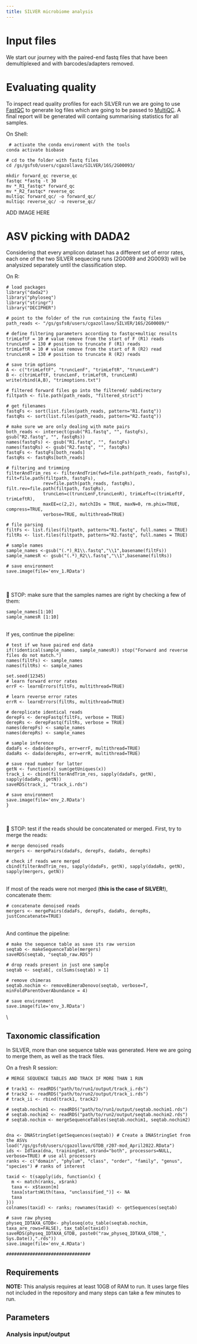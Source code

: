 ```yaml
---
title: SILVER microbiome analysis
---
```


# Input files

We start our journey with the paired-end fastq files that have been demultiplexed and with barcodes/adapters removed. 


# Evaluating quality


To inspect read quality profiles for each SILVER run we are going to use [FastQC](https://github.com/s-andrews/FastQC) to generate log files which are going to be passed to [MultiQC](https://github.com/ewels/MultiQC). A final report will be generated will containg summarising  statistics for all samples.


On Shell:
```
 # activate the conda enviroment with the tools
conda activate biobase

# cd to the folder with fastq files
cd /gs/gsfs0/users/cgazollavo/SILVER/16S/2G00093/ 

mkdir forward_qc reverse_qc
fastqc *fastq -t 30
mv *_R1_fastqc* forward_qc
mv *_R2_fastqc* reverse_qc
multiqc forward_qc/ -o forward_qc/
multiqc reverse_qc/ -o reverse_qc/
```

ADD IMAGE HERE


# ASV picking with DADA2 


Considering that every amplicon dataset has a different set of error rates, each one of the two SILVER sequecing runs (2G0089 and 2G0093) will be analysized separately until the classification step.

On R:

```{r}
# load packages
library("dada2")
library("phyloseq")
library("stringr")
library("DECIPHER")

# point to the folder of the run containing the fastq files
path_reads <- "/gs/gsfs0/users/cgazollavo/SILVER/16S/2G00089/"

# define filtering parameters according to fastqc+multiqc results
trimLeftF = 10 # value remove from the start of F (R1) reads
truncLenF = 130 # position to truncate F (R1) reads
trimLeftR = 10 # value remove from the start of R (R2) read
truncLenR = 130 # position to truncate R (R2) reads

# save trim options
A <- c("trimLeftF", "truncLenF", "trimLeftR", "truncLenR")
B <- c(trimLeftF, truncLenF, trimLeftR, truncLenR)
write(rbind(A,B), "trimoptions.txt")

# filtered forward files go into the filtered/ subdirectory
filtpath <- file.path(path_reads, "filtered_strict") 

# get filenames
fastqFs <- sort(list.files(path_reads, pattern="R1.fastq"))
fastqRs <- sort(list.files(path_reads, pattern="R2.fastq"))

# make sure we are only dealing with mate pairs
both_reads <- intersect(gsub("R1.fastq", "", fastqFs), gsub("R2.fastq", "", fastqRs))
names(fastqFs) <- gsub("R1.fastq", "", fastqFs)
names(fastqRs) <- gsub("R2.fastq", "", fastqRs)
fastqFs <- fastqFs[both_reads]
fastqRs <- fastqRs[both_reads]

# filtering and trimming
filterAndTrim_res <- filterAndTrim(fwd=file.path(path_reads, fastqFs), filt=file.path(filtpath, fastqFs),
              rev=file.path(path_reads, fastqRs), filt.rev=file.path(filtpath, fastqRs),
              truncLen=c(truncLenF,truncLenR), trimLeft=c(trimLeftF, trimLeftR),
              maxEE=c(2,2), matchIDs = TRUE, maxN=0, rm.phix=TRUE, compress=TRUE,
              verbose=TRUE, multithread=TRUE)
              
# file parsing
filtFs <- list.files(filtpath, pattern="R1.fastq", full.names = TRUE)
filtRs <- list.files(filtpath, pattern="R2.fastq", full.names = TRUE)

# sample names
sample_names <-gsub("(.*)_R1\\.fastq","\\1",basename(filtFs))
sample_namesR <- gsub("(.*)_R2\\.fastq","\\1",basename(filtRs))

# save environment  
save.image(file='env_1.RData')
```
\
\
🛑 STOP: make sure that the samples names are right by checking a few of them:
```{r}
sample_names[1:10]
sample_namesR [1:10]
```
\
If yes, continue the pipeline:
```{r}
# test if we have paired end data
if(!identical(sample_names, sample_namesR)) stop("Forward and reverse files do not match.")
names(filtFs) <- sample_names
names(filtRs) <- sample_names

set.seed(12345)
# learn forward error rates
errF <- learnErrors(filtFs, multithread=TRUE)

# learn reverse error rates
errR <- learnErrors(filtRs, multithread=TRUE)
 
# dereplicate identical reads
derepFs <- derepFastq(filtFs, verbose = TRUE)
derepRs <- derepFastq(filtRs, verbose = TRUE)
names(derepFs) <- sample_names
names(derepRs) <- sample_names

# sample inference
dadaFs <- dada(derepFs, err=errF, multithread=TRUE)
dadaRs <- dada(derepRs, err=errR, multithread=TRUE)
  
# save read number for latter
getN <- function(x) sum(getUniques(x))
track_i <- cbind(filterAndTrim_res, sapply(dadaFs, getN), sapply(dadaRs, getN))
saveRDS(track_i, "track_i.rds")

# save environment  
save.image(file='env_2.RData')
}
```
\
\
🛑 STOP: test if the reads should be concatenated or merged. First, try to merge the reads:

```{r}
# merge denoised reads 
mergers <- mergePairs(dadaFs, derepFs, dadaRs, derepRs)

# check if reads were merged
cbind(filterAndTrim_res, sapply(dadaFs, getN), sapply(dadaRs, getN), sapply(mergers, getN))
```
\
If most of the reads were not merged (**this is the case of SILVER!**), concatenate them:
```{r}
# concatenate denoised reads 
mergers <- mergePairs(dadaFs, derepFs, dadaRs, derepRs, justConcatenate=TRUE)
```
\
And continue the pipeline:
```{r}
# make the sequence table as save its raw version
seqtab <- makeSequenceTable(mergers)
saveRDS(seqtab, "seqtab_raw.RDS")

# drop reads present in just one sample
seqtab <- seqtab[, colSums(seqtab) > 1]

# remove chimeras
seqtab.nochim <- removeBimeraDenovo(seqtab, verbose=T, minFoldParentOverAbundance = 4)

# save environment  
save.image(file='env_3.RData')
```
\

## Taxonomic classification

In SILVER, more than one sequence table was generated. Here we are going to merge them, as well as the track files.

On a fresh R session:

```{r}
# MERGE SEQUENCE TABLES AND TRACK IF MORE THAN 1 RUN

# track1 <- readRDS("path/to/run1/output/track_i.rds")
# track2 <- readRDS("path/to/run2/output/track_i.rds")
# track_ii <- rbind(track1, track2)

# seqtab.nochim1 <- readRDS("path/to/run1/output/seqtab.nochim1.rds")
# seqtab.nochim2 <- readRDS("path/to/run2/output/seqtab.nochim2.rds")
# seqtab.nochim <- mergeSequenceTables(seqtab.nochim1, seqtab.nochim2)


dna <- DNAStringSet(getSequences(seqtab)) # Create a DNAStringSet from the ASVs
load("/gs/gsfs0/users/cgazollavo/GTDB_r207-mod_April2022.RData")
ids <- IdTaxa(dna, trainingSet, strand="both", processors=NULL, verbose=TRUE) # use all processors
ranks <- c("domain", "phylum", "class", "order", "family", "genus", "species") # ranks of interest

taxid <- t(sapply(ids, function(x) {
  m <- match(ranks, x$rank)
  taxa <- x$taxon[m]
  taxa[startsWith(taxa, "unclassified_")] <- NA
  taxa
}))
colnames(taxid) <- ranks; rownames(taxid) <- getSequences(seqtab)

# save raw physeq
physeq_IDTAXA_GTDB<- phyloseq(otu_table(seqtab.nochim, taxa_are_rows=FALSE), tax_table(taxid))
saveRDS(physeq_IDTAXA_GTDB, paste0("raw_physeq_IDTAXA_GTDB_", Sys.Date(),".rds"))
save.image(file='env_4.RData')

################################
```




## Requirements 

**NOTE:** This analysis requires at least 10GB of RAM to run.
It uses large files not included in the repository and many steps can take a few minutes to run. 

## Parameters

### Analysis input/output

```{r }
```
